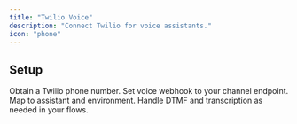 ```yaml
---
title: "Twilio Voice"
description: "Connect Twilio for voice assistants."
icon: "phone"
---
```


## Setup

<Steps>
  <Step title="Provision number">
    Obtain a Twilio phone number.
  </Step>
  <Step title="Configure webhook">
    Set voice webhook to your channel endpoint.
  </Step>
  <Step title="Connect assistant">
    Map to assistant and environment.
  </Step>
</Steps>

<Note>
  Handle DTMF and transcription as needed in your flows.
</Note>